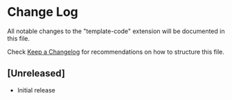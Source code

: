 # Change Log

All notable changes to the "template-code" extension will be documented in this file.

Check [Keep a Changelog](http://keepachangelog.com/) for recommendations on how to structure this file.

## [Unreleased]

- Initial release